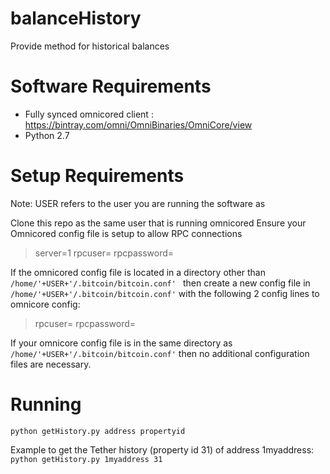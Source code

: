# balanceHistory
Provide method for historical balances

# Software Requirements
* Fully synced omnicored client : https://bintray.com/omni/OmniBinaries/OmniCore/view
* Python 2.7

# Setup Requirements
Note: USER refers to the user you are running the software as

Clone this repo as the same user that is running omnicored
Ensure your Omnicored config file is setup to allow RPC connections 
 > server=1
 > rpcuser=
 > rpcpassword=

If the omnicored config file is located in a directory other than `/home/'+USER+'/.bitcoin/bitcoin.conf' `
then create a new config file in `/home/'+USER+'/.bitcoin/bitcoin.conf'` with the following 2 config lines to omnicore config:
 > rpcuser=
 > rpcpassword=

If your omnicore config file is in the same directory as `/home/'+USER+'/.bitcoin/bitcoin.conf'`
then no additional configuration files are necessary. 

# Running
`python getHistory.py address propertyid`

Example to get the Tether history (property id 31) of address 1myaddress:
`python getHistory.py 1myaddress 31`


